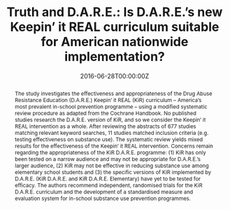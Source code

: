 ---
title: "Truth and D.A.R.E.: Is D.A.R.E.’s new Keepin’ it REAL curriculum suitable for American nationwide implementation?"
authors:
- admin
- A. Thomas McLellan
date: "2016-06-28T00:00:00Z"
altemetric_id: 10445264
altemetric_id: 82576239

doi: "10.1080/09687637.2016.1208731"
venue: "Drugs: Education, Prevention, and Policy"

# Schedule page publish date (NOT publication's date). 
publishDate: "2017-01-01T00:00:00Z"

# Publication type.
# Legend: 0 = Uncategorized; 1 = Conference paper; 2 = Journal article;
# 3 = Preprint / Working Paper; 4 = Report; 5 = Book; 6 = Book section;
# 7 = Thesis; 8 = Patent 
publication_types: ["2"]

# Publication name and optional abbreviated publication name. 
#publication: In *Source Themes Conference*
#publication_short: In *STC*

abstract: "The study investigates the effectiveness and appropriateness of the Drug Abuse Resistance Education (D.A.R.E.) Keepin’ it REAL (KiR) curriculum – America’s most prevalent in-school prevention programme – using a modified systematic review procedure as adapted from the Cochrane Handbook. No published studies research the D.A.R.E. version of KiR, and so we consider the Keepin’ it REAL intervention as a whole. After reviewing the abstracts of 677 studies matching relevant keyword searches, 11 studies matched inclusion criteria (e.g. testing effectiveness on substance use). The systematic review yields mixed results for the effectiveness of the Keepin’ it REAL intervention. Concerns remain regarding the appropriateness of the KiR D.A.R.E. programme: (1) KiR has only been tested on a narrow audience and may not be appropriate for D.A.R.E.’s larger audience, (2) KiR may not be effective in reducing substance use among elementary school students and (3) the specific versions of KiR implemented by D.A.R.E. (KiR D.A.R.E. and KiR D.A.R.E. Elementary) have yet to be tested for efficacy. The authors recommend independent, randomised trials for the KiR D.A.R.E. curriculum and the development of a standardised measure and evaluation system for in-school substance use prevention programmes."

# Summary. An optional shortened abstract.
summary: "Caputi TL, McLellan AT. Truth and DARE: Is DARE’s new Keepin’ it REAL curriculum suitable for American nationwide implementation?. Drugs: Education, Prevention and Policy. 2017 Jan 2;24(1):49-57."

tags:
- Source Themes
featured: false

links:
- name: Paper Link
  url: 'https://www.tandfonline.com/doi/full/10.1080/09687637.2016.1208731'
url_pdf: /files/DEPP-2016.pdf
#url_code: '#'
#url_dataset: '#'
#url_poster: '#'
#url_project: ''
#url_slides: ''
#url_source: '#'
#url_video: '#'

# Featured image
# To use, add an image named `featured.jpg/png` to your page's folder. 
image:
  #caption: 'Image credit: [**Unsplash**](https://unsplash.com/photos/pLCdAaMFLTE)'
  focal_point: ""
  preview_only: false
 
# Associated Projects (optional).
#   Associate this publication with one or more of your projects.
#   Simply enter your project's folder or file name without extension.
#   E.g. `internal-project` references `content/project/internal-project/index.md`.
#   Otherwise, set `projects: []`.
#projects:
# internal-project

# Slides (optional).
#   Associate this publication with Markdown slides.
#   Simply enter your slide deck's filename without extension.
#   E.g. `slides: "example"` references `content/slides/example/index.md`.
#   Otherwise, set `slides: ""`.
#slides: example
---